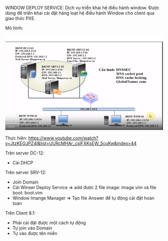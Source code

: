 WINDOW DEPLOY SERVICE: Dịch vụ triển khai hệ điều hành window. Được dùng để triển khai cài đặt hàng loạt hệ điều hành Window cho client qua giao thức PXE. 

Mô hình: 

![](image\WDS.PNG)

Thực hiện: https://www.youtube.com/watch?v=JtzKEGJPZ4I&list=UURcMHAr_csIFXKsEW_5cuKw&index=44

Trên server DC-12: 
+ Cài DHCP

Trên server SRV-12: 
+ Join Domain
+ Cài Winser Deploy Service => add được 2 file image: image.vim và file boot: boot.vim
+ Window Imange Manager => Tạo file Answer để tự động cài đặt hoàn toàn

Trên Client 8.1:

+ Phải cài đặt được một cách tự động
+ Tự join vào Domain
+ Tự vào được tên miền

